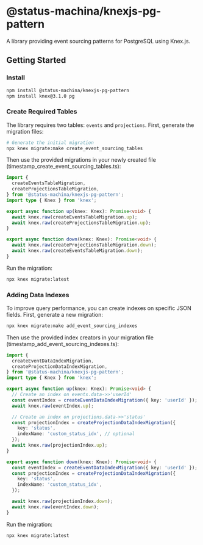 # @status-machina/knexjs-pg-pattern

A library providing event sourcing patterns for PostgreSQL using Knex.js.

## Getting Started

### Install

```bash
npm install @status-machina/knexjs-pg-pattern
npm install knex@3.1.0 pg
```

### Create Required Tables

The library requires two tables: `events` and `projections`. First, generate the migration files:

```bash
# Generate the initial migration
npx knex migrate:make create_event_sourcing_tables
```

Then use the provided migrations in your newly created file (timestamp_create_event_sourcing_tables.ts):

```typescript
import {
  createEventsTableMigration,
  createProjectionsTableMigration,
} from '@status-machina/knexjs-pg-pattern';
import type { Knex } from 'knex';

export async function up(knex: Knex): Promise<void> {
  await knex.raw(createEventsTableMigration.up);
  await knex.raw(createProjectionsTableMigration.up);
}

export async function down(knex: Knex): Promise<void> {
  await knex.raw(createProjectionsTableMigration.down);
  await knex.raw(createEventsTableMigration.down);
}
```

Run the migration:

```bash
npx knex migrate:latest
```

### Adding Data Indexes

To improve query performance, you can create indexes on specific JSON fields. First, generate a new migration:

```bash
npx knex migrate:make add_event_sourcing_indexes
```

Then use the provided index creators in your migration file (timestamp_add_event_sourcing_indexes.ts):

```typescript
import {
  createEventDataIndexMigration,
  createProjectionDataIndexMigration,
} from '@status-machina/knexjs-pg-pattern';
import type { Knex } from 'knex';

export async function up(knex: Knex): Promise<void> {
  // Create an index on events.data->>'userId'
  const eventIndex = createEventDataIndexMigration({ key: 'userId' });
  await knex.raw(eventIndex.up);

  // Create an index on projections.data->>'status'
  const projectionIndex = createProjectionDataIndexMigration({
    key: 'status',
    indexName: 'custom_status_idx', // optional
  });
  await knex.raw(projectionIndex.up);
}

export async function down(knex: Knex): Promise<void> {
  const eventIndex = createEventDataIndexMigration({ key: 'userId' });
  const projectionIndex = createProjectionDataIndexMigration({
    key: 'status',
    indexName: 'custom_status_idx',
  });

  await knex.raw(projectionIndex.down);
  await knex.raw(eventIndex.down);
}
```

Run the migration:

```bash
npx knex migrate:latest
```
